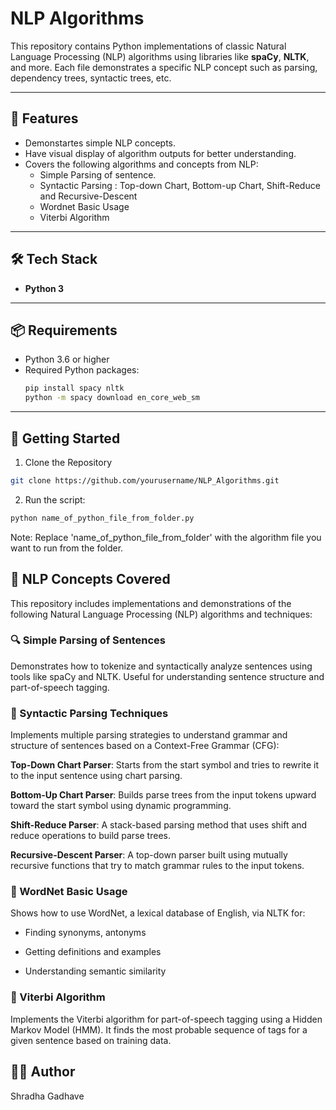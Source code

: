 # NLP Algorithms

This repository contains Python implementations of classic Natural Language Processing (NLP) algorithms using libraries like **spaCy**, **NLTK**, and more. Each file demonstrates a specific NLP concept such as parsing, dependency trees, syntactic trees, etc.

---

## 🎯 Features

- Demonstartes simple NLP concepts.
- Have visual display of algorithm outputs for better understanding.
- Covers the following algorithms and concepts from NLP:
  - Simple Parsing of sentence.
  - Syntactic Parsing : Top-down Chart, Bottom-up Chart, Shift-Reduce and Recursive-Descent
  - Wordnet Basic Usage
  - Viterbi Algorithm

---

## 🛠️ Tech Stack

- **Python 3**

---

## 📦 Requirements

- Python 3.6 or higher
- Required Python packages:
  ```bash
  pip install spacy nltk
  python -m spacy download en_core_web_sm

---

## 🚀 Getting Started

1. Clone the Repository
 ```bash
 git clone https://github.com/yourusername/NLP_Algorithms.git
 ```
2. Run the script:
```bash
python name_of_python_file_from_folder.py
```
Note: Replace 'name_of_python_file_from_folder' with the algorithm file you want to run from the folder.

## 🧠 NLP Concepts Covered
This repository includes implementations and demonstrations of the following Natural Language Processing (NLP) algorithms and techniques:

### 🔍 Simple Parsing of Sentences
Demonstrates how to tokenize and syntactically analyze sentences using tools like spaCy and NLTK. Useful for understanding sentence structure and part-of-speech tagging.

### 🌳 Syntactic Parsing Techniques
Implements multiple parsing strategies to understand grammar and structure of sentences based on a Context-Free Grammar (CFG):

**Top-Down Chart Parser**: Starts from the start symbol and tries to rewrite it to the input sentence using chart parsing.

**Bottom-Up Chart Parser**: Builds parse trees from the input tokens upward toward the start symbol using dynamic programming.

**Shift-Reduce Parser**: A stack-based parsing method that uses shift and reduce operations to build parse trees.

**Recursive-Descent Parser**: A top-down parser built using mutually recursive functions that try to match grammar rules to the input tokens.

### 🧾 WordNet Basic Usage
Shows how to use WordNet, a lexical database of English, via NLTK for:

- Finding synonyms, antonyms

- Getting definitions and examples

- Understanding semantic similarity

### 🔁 Viterbi Algorithm
Implements the Viterbi algorithm for part-of-speech tagging using a Hidden Markov Model (HMM). It finds the most probable sequence of tags for a given sentence based on training data.

## 👩‍💻 Author
Shradha Gadhave
